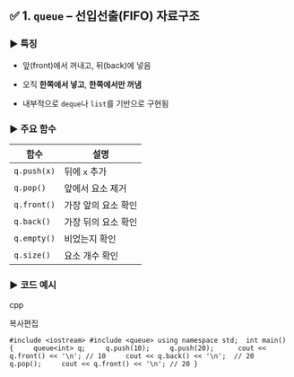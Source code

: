 ## ✅ 1. `queue` – **선입선출(FIFO)** 자료구조

### ▶ 특징

- 앞(front)에서 꺼내고, 뒤(back)에 넣음
    
- 오직 **한쪽에서 넣고**, **한쪽에서만 꺼냄**
    
- 내부적으로 `deque`나 `list`를 기반으로 구현됨
    

### ▶ 주요 함수

|함수|설명|
|---|---|
|`q.push(x)`|뒤에 `x` 추가|
|`q.pop()`|앞에서 요소 제거|
|`q.front()`|가장 앞의 요소 확인|
|`q.back()`|가장 뒤의 요소 확인|
|`q.empty()`|비었는지 확인|
|`q.size()`|요소 개수 확인|

### ▶ 코드 예시

cpp

복사편집

`#include <iostream> #include <queue> using namespace std;  int main() {     queue<int> q;     q.push(10);     q.push(20);      cout << q.front() << '\n'; // 10     cout << q.back() << '\n';  // 20     q.pop();     cout << q.front() << '\n'; // 20 }`